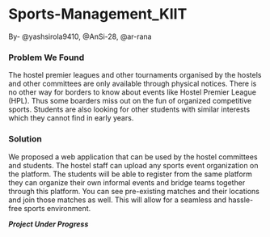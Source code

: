 # Sports-Management_KIIT
By- @yashsirola9410, @AnSi-28, @ar-rana

### Problem We Found
The hostel premier leagues and other tournaments organised by the hostels and other committees are only available through physical notices. There is no other way for borders to know about events like Hostel Premier League (HPL). Thus some boarders miss out on the fun of organized competitive sports. Students are also looking for other students with similar interests which they cannot find in early years.


### Solution
We proposed a web application that can be used by the hostel committees and students. The hostel staff can upload any sports event organization on the platform. The students will be able to register from the same platform they can organize their own informal events and bridge teams together through this platform. You can see pre-existing matches and their locations and join those matches as well. This will allow for a seamless and hassle-free sports environment. 



***Project Under Progress***

